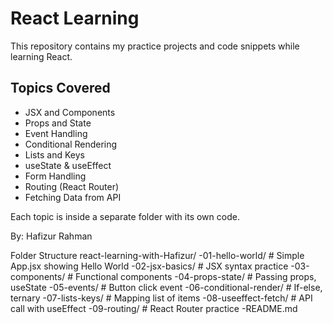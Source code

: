 # React Learning

This repository contains my practice projects and code snippets while learning React.

## Topics Covered

- JSX and Components
- Props and State
- Event Handling
- Conditional Rendering
- Lists and Keys
- useState & useEffect
- Form Handling
- Routing (React Router)
- Fetching Data from API

Each topic is inside a separate folder with its own code.

By: Hafizur Rahman



Folder Structure 
react-learning-with-Hafizur/
-01-hello-world/         # Simple App.jsx showing Hello World
-02-jsx-basics/          # JSX syntax practice
-03-components/          # Functional components
-04-props-state/         # Passing props, useState
-05-events/              # Button click event
-06-conditional-render/  # If-else, ternary
-07-lists-keys/          # Mapping list of items
-08-useeffect-fetch/     # API call with useEffect
-09-routing/             # React Router practice
-README.md
